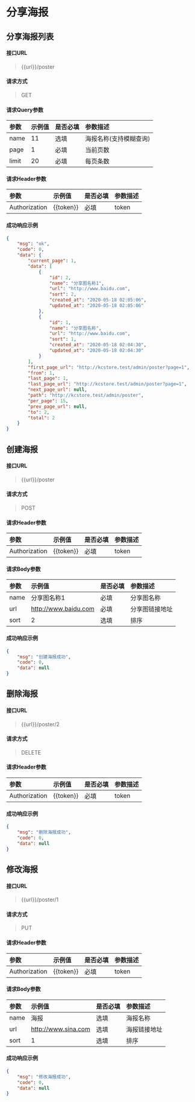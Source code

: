 # 分享海报

## 分享海报列表

#### 接口URL
> {{url}}/poster

#### 请求方式
> GET

#### 请求Query参数

| 参数        | 示例值   | 是否必填   |  参数描述  |
| :--------   | :-----  | :-----  | :----  |
| name     | 11 | 选填 | 海报名称(支持模糊查询) |
| page     | 1 | 必填 | 当前页数 |
| limit     | 20 | 必填 | 每页条数 |

#### 请求Header参数

| 参数        | 示例值   | 是否必填   |  参数描述  |
| :--------   | :-----  | :-----  | :----  |
| Authorization     | {{token}} |  必填 | token |


#### 成功响应示例
```json
{
	"msg": "ok",
	"code": 0,
	"data": {
		"current_page": 1,
		"data": [
			{
				"id": 2,
				"name": "分享图名称1",
				"url": "http://www.baidu.com",
				"sort": 2,
				"created_at": "2020-05-18 02:05:06",
				"updated_at": "2020-05-18 02:05:06"
			},
			{
				"id": 1,
				"name": "分享图名称",
				"url": "http://www.baidu.com",
				"sort": 1,
				"created_at": "2020-05-18 02:04:30",
				"updated_at": "2020-05-18 02:04:30"
			}
		],
		"first_page_url": "http://kcstore.test/admin/poster?page=1",
		"from": 1,
		"last_page": 1,
		"last_page_url": "http://kcstore.test/admin/poster?page=1",
		"next_page_url": null,
		"path": "http://kcstore.test/admin/poster",
		"per_page": 15,
		"prev_page_url": null,
		"to": 2,
		"total": 2
	}
}
```



## 创建海报

#### 接口URL
> {{url}}/poster

#### 请求方式
> POST


#### 请求Header参数

| 参数        | 示例值   | 是否必填   |  参数描述  |
| :--------   | :-----  | :-----  | :----  |
| Authorization     | {{token}} |  必填 | token |

#### 请求Body参数

| 参数        | 示例值   | 是否必填   |  参数描述  |
| :--------   | :-----  | :-----  | :----  |
| name     | 分享图名称1 |  必填 | 分享图名称 |
| url     | http://www.baidu.com |  必填 | 分享图链接地址 |
| sort     | 2 |  选填 | 排序 |

#### 成功响应示例
```json
{
	"msg": "创建海报成功",
	"code": 0,
	"data": null
}
```



## 删除海报

#### 接口URL
> {{url}}/poster/2

#### 请求方式
> DELETE

#### 请求Header参数

| 参数        | 示例值   | 是否必填   |  参数描述  |
| :--------   | :-----  | :-----  | :----  |
| Authorization     | {{token}} |  必填 | token |


#### 成功响应示例
```json
{
	"msg": "删除海报成功",
	"code": 0,
	"data": null
}
```



## 修改海报

#### 接口URL
> {{url}}/poster/1

#### 请求方式
> PUT

#### 请求Header参数

| 参数        | 示例值   | 是否必填   |  参数描述  |
| :--------   | :-----  | :-----  | :----  |
| Authorization     | {{token}} |  必填 | token |

#### 请求Body参数

| 参数        | 示例值   | 是否必填   |  参数描述  |
| :--------   | :-----  | :-----  | :----  |
| name     | 海报 |  选填 | 海报名称 |
| url     | http://www.sina.com |  选填 | 海报链接地址 |
| sort     | 1 |  选填 | 排序 |

#### 成功响应示例
```json
{
	"msg": "修改海报成功",
	"code": 0,
	"data": null
}
```